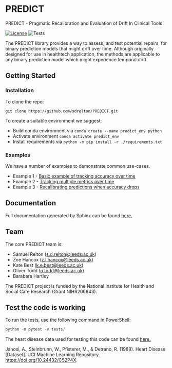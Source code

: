 # PREDICT
PREDICT - Pragmatic Recalibration and Evaluation of Drift In Clinical Tools

[![License](https://img.shields.io/badge/License-BSD_3--Clause-blue.svg)](https://opensource.org/licenses/BSD-3-Clause)
![Tests](https://github.com/sdrelton/PREDICT/actions/workflows/testing.yml/badge.svg)



The PREDICT library provides a way to assess, and test potential repairs,
for binary prediction models that might drift over time.
Although originally designed for use in healthtech application,
the methods are applicable to any binary prediction model which might experience temporal drift.

## Getting Started

### Installation

To clone the repo:

`git clone https://github.com/sdrelton/PREDICT.git`

To create a suitable environment we suggest:
- Build conda environment via `conda create --name predict_env python`
- Activate environment `conda activate predict_env`
- Install requirements via `python -m pip install -r ./requirements.txt`


### Examples
We have a number of examples to demonstrate common use-cases.
- Example 1 - [Basic example of tracking accuracy over time](Examples/basic_example_1_accuracy.ipynb)
- Example 2 - [Tracking multiple metrics over time](Examples/basic_example_2_more_metrics.ipynb)
- Example 3 - [Recalibrating predictions when accuracy drops](Examples/recalibration_example.ipynb)

## Documentation
Full documentation generated by Sphinx can be found [here.](https://sdrelton.github.io/PREDICT/index.html)

## Team
The core PREDICT team is:
- Samuel Relton (s.d.relton@leeds.ac.uk)
- Zoe Hancox (z.l.hancox@leeds.ac.uk)
- Kate Best (k.e.best@leeds.ac.uk)
- Oliver Todd (o.todd@leeds.ac.uk)
- Barabara Hartley

The PREDICT project is funded by the National Institute for Health and Social Care Research (Grant NIHR206843).



## Test the code is working

To run the tests, use the following command in PowerShell:
```powershell
python -m pytest -v tests/
```

The heart disease data used for testing this code can be found [here.]('https://archive.ics.uci.edu/ml/machine-learning-databases/heart-disease/processed.cleveland.data')

Janosi, A., Steinbrunn, W., Pfisterer, M., & Detrano, R. (1989). Heart Disease [Dataset]. UCI Machine Learning Repository. https://doi.org/10.24432/C52P4X.